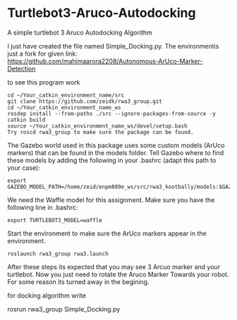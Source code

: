 # Turtlebot3-Aruco-Autodocking
A simple turtlebot 3 Aruco Autodocking Algorithm

I just have created the file named Simple_Docking.py. The environmentis just a fork for given link:
https://github.com/mahimaarora2208/Autonomous-ArUco-Marker-Detection

to see this program work

    cd ~/Your_catkin_environment_name/src
    git clone https://github.com/zeidk/rwa3_group.git
    cd ~/Your_catkin_environment_name_ws
    rosdep install --from-paths ./src --ignore-packages-from-source -y
    catkin build
    source ~/Your_catkin_environment_name_ws/devel/setup.bash
    Try roscd rwa3_group to make sure the package can be found.

The Gazebo world used in this package uses some custom models (ArUco markers) that can be found in the models folder. Tell Gazebo where to find these models by adding the following in your .bashrc (adapt this path to your case):

    export GAZEBO_MODEL_PATH=/home/zeid/enpm809e_ws/src/rwa3_kootbally/models:$GAZEBO_MODEL_PATH

We need the Waffle model for this assignment. Make sure you have the following line in .bashrc:

    export TURTLEBOT3_MODEL=waffle

Start the environment to make sure the ArUco markers appear in the environment.

    roslaunch rwa3_group rwa3.launch
After these steps its expected that you may see 3 Arcuo marker and your turtlebot. Now you just need to rotate the Aruco Marker Towards your robot. For some reason its turned away in the begining.

for docking algorithm write

rosrun rwa3_group Simple_Docking.py 

